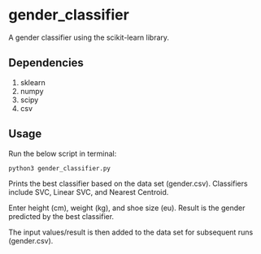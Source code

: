# gender_classifier
A gender classifier using the scikit-learn library. 

## Dependencies

1. sklearn 
2. numpy 
3. scipy 
4. csv 


## Usage

Run the below script in terminal:

```
python3 gender_classifier.py
```

Prints the  best classifier based on the data set (gender.csv). Classifiers include SVC, Linear SVC, and Nearest Centroid. 

Enter height (cm), weight (kg), and shoe size (eu). Result is the gender predicted by the best classifier. 

The input values/result is then added to the data set for subsequent runs (gender.csv). 
